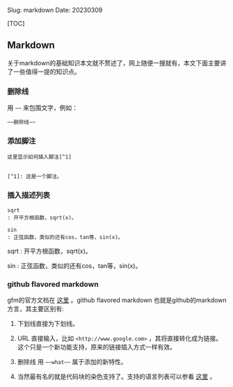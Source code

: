 Slug: markdown
Date: 20230309


[TOC]

## Markdown

关于markdown的基础知识本文就不赘述了，网上随便一搜就有，本文下面主要讲了一些值得一提的知识点。

### 删除线
用 `~~` 来包围文字，例如：

```
~~删除线~~
```

### 添加脚注

```text
这里显示如何插入脚注[^1]


[^1]: 这是一个脚注。
```


### 插入描述列表

```text
sqrt
: 开平方根函数，sqrt(x)。

sin
: 正弦函数，类似的还有cos，tan等，sin(x)。
```

sqrt
: 开平方根函数，sqrt(x)。

sin
: 正弦函数，类似的还有cos，tan等，sin(x)。



### github flavored markdown

gfm的官方文档在 [这里](https://help.github.com/articles/github-flavored-markdown/) 。github flavored markdown 也就是github的markdown方言，其主要区别有:

1. 下划线直接为下划线。

2. URL 直接输入，比如 `<http://www.google.com>` ，其将直接转化成为链接。这个只是一个新功能支持，原来的链接插入方式一样有效。

3. 删除线 用 `~~what~~` 属于添加的新特性。
4. 当然最有名的就是代码块的染色支持了。支持的语言列表可以参看 [这里](https://github.com/github/linguist/blob/master/lib/linguist/languages.yml) 。